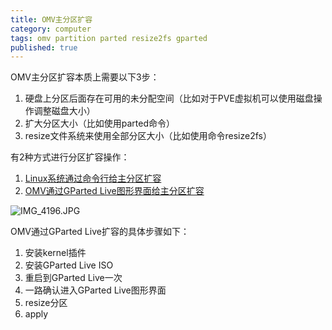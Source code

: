 ```yaml
---
title: OMV主分区扩容
category: computer
tags: omv partition parted resize2fs gparted
published: true
---
```

OMV主分区扩容本质上需要以下3步：
1. 硬盘上分区后面存在可用的未分配空间（比如对于PVE虚拟机可以使用磁盘操作调整磁盘大小）
1. 扩大分区大小（比如使用parted命令）
1. resize文件系统来使用全部分区大小（比如使用命令resize2fs）

有2种方式进行分区扩容操作：
1. [Linux系统通过命令行给主分区扩容](https://forum.openmediavault.org/index.php?thread/41271-expand-file-system-size-to-disk-size/)
1. [OMV通过GParted Live图形界面给主分区扩容](https://www.wnark.com/archives/118.html)

![IMG_4196.JPG]({{site.baseurl}}/_posts/computer/IMG_4196.JPG)

OMV通过GParted Live扩容的具体步骤如下：
1. 安装kernel插件
1. 安装GParted Live ISO
1. 重启到GParted Live一次
1. 一路确认进入GParted Live图形界面
1. resize分区
1. apply